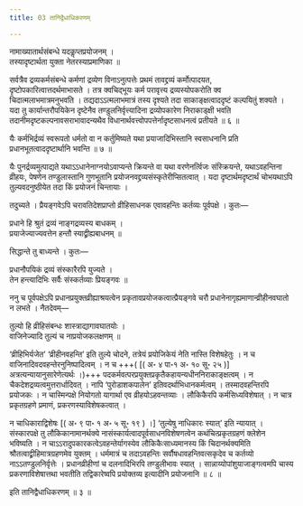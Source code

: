 ```yaml
---
title: 03 तानिद्वैधाधिकरणम्

---
```


नामाख्यातार्थसंबन्धे यदकॢप्तप्रयोजनम् ।  
तस्यादृष्टार्थता युक्ता नेतरस्याप्रमाणिका ॥  


सर्वत्रैव द्रव्यकर्मसंबन्धे कर्मणां द्रव्येण विनाऽनुत्पत्तेः प्रथमं तावद्द्रव्यं कर्मोत्पादयत, दृष्टोपकारित्वात्तदर्थमाभासते । तत्र क्वचिद्भूयः कर्म परावृत्त्य द्रव्यस्योपकरोति क्व चिदात्मलाभमात्रमनुभवति । तद्यदाऽऽत्मलाभमात्रं तस्य दृश्यते तदा साकाङ्क्षत्वाददृष्टं कल्पयितुं शक्यते । यदा तु कार्यान्तरौपयिकेन दृष्टेनैव तण्डुलनिर्वृत्त्यादिना द्रव्योपकारेण निराकाड्क्षी भवति तदानीमदृष्टकल्पनावसराभावादन्यथैव विधानार्थवत्त्वोपपत्तेर्नादृष्टसाधनत्वं प्रतीयते ॥ ६ ॥

यैः कर्मभिर्द्रव्यं स्वरूपतो धर्मतो वा न कर्तुमिष्यते यथा प्रयाजादिभिस्तानि स्वसाधनानि प्रति प्रधानभूतत्वाददृष्टार्थानि भवन्ति ॥ ७ ॥

यैः पुनर्द्रव्यमुत्पाद्यते यथाऽऽधानेनाग्नयोऽवाप्यन्ते क्रियन्ते वा यथा वरणेनर्त्विजः संस्क्रियन्ते, यथाऽवहन्तिना व्रीहयः, पेषणेन तण्डुलास्तानि गुणभूतानि प्रयोजनवद्द्रव्यसंस्कृतेरीप्सितत्वात् । यदा दृष्टार्थमदृष्टार्थं चोभयथाऽपि तुल्यवदनुष्ठीयेत तदा किं प्रयोजनं चिन्तायाः ।

तदुच्यते । प्रैयङ्गवेऽपि चरावतिदेशप्राप्तो व्रीहिसाधनक एवावहन्तिः कर्तव्यः पूर्वपक्षे । कुतः—

प्रधाने हि श्रुतं द्रव्यं नाङ्गद्रव्यस्य बाधकम् ।  
प्रयाजेज्याज्यवत्तेन हन्तौ स्याद्व्रीह्यबाधनम् ॥  


सिद्धान्ते तु बाध्यन्ते । कुतः—

प्रधानौपयिकं द्रव्यं संस्कारैरपि युज्यते ।  
तेन हन्त्यादिभिः सर्वैः संस्कर्तव्याः प्रियङ्गवः ॥  


ननु च पूर्वपक्षेऽपि प्रधानप्रयुक्तव्रीह्याश्रयत्वेन प्रकृतावप्रयोजकत्वात्प्रैयङ्गवे चरौ प्रधानेनागृह्यमाणान्व्रीहीनवघातो न लभते । नैतदेवम्—

तुल्यो हि व्रीहिसंबन्धः शास्त्राद्यागावघातयोः ।  
वाजिनेज्यादि तुल्यं च नाप्रयोजकलक्षणम् ॥  


‘व्रीहिभिर्यजेत’ ‘व्रीहीनवहन्ति’ इति तुल्ये चोदने, तत्रेयं प्रयोजिकेयं नेति नास्ति विशेषहेतुः । न च वाजिनादिवदवहन्तेरनुनिष्पादित्वम् । न च +++( \[( अ॰ ४ पा॰१ अ॰ १० सू॰ २५ )\]  अत्रत्यन्यायानुसारेणेत्यर्थः ।)+++ पदकर्मवत्परप्रयुक्तप्रकृतैकहायन्यधीननिराकाङ्क्षत्वम् । न चैकदेशद्रव्यत्वमुत्तरार्धादिवत् । नापि ‘पुरोडाशकपालेन’ इतिवदर्थाभिधानकर्मत्वम् । तस्मादवहन्तिरपि प्रयोजकः । न चास्मिन्पक्षे नियोगतो यागार्था एव व्रीहयोऽहवन्तव्याः । लौकिकैरपि कर्मसिध्यविशेषात् । न चात्र प्रकृतग्रहणे प्रमाणं, प्रकरणस्याविशेषकत्वात् ।

न चाधिकाराद्विशेषः  \[( अ॰ ९ पा॰ १ अ॰ ५ सू॰ १९ ) ।\] ‘तुल्येषु नाधिकारः स्यात्’ इति न्यायात् । संस्कारपक्षे तु लौकिकानामानर्थक्ये नासंस्कार्यत्वादपूर्वसाधनविशेषणत्वेन कथंचित्प्रकृतग्रहणं क्लेशेन भविष्यति । न चाऽऽरादुपकारकत्वेऽवहन्तेर्यागस्येव लौकिकैःसाध्यमानस्य किं चिदानर्थक्यमिति श्रौतत्वाद्व्रीहिमात्रग्रहणमेव युक्तम् । धर्ममात्रं च तदाऽवहन्तिः सर्वौषधावहन्तिवत्सकृदेव च कर्तव्यो नाऽऽतण्डुलनिर्वृत्तेः । प्रधानव्रीहीणां च दलनादिभिरपि तण्डुलीभावः स्यात् । सान्नाय्योपांशुयाजाङ्गत्वमपि चास्य प्रकरणाविशेषात्तथा भवतीति तद्विकारेष्वपि प्रयोक्तव्य इत्यादीनि प्रयोजनानि ॥ ८ ॥

इति तानिद्वैधाधिकरणम् ॥ ३ ॥

